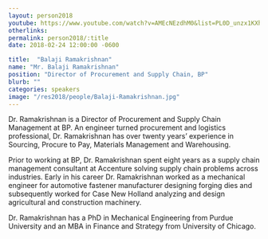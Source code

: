 ```yaml
---
layout: person2018
youtube: https://www.youtube.com/watch?v=AMEcNEzdhM0&list=PL0D_unzx1KXhvrIzPl1j0mrihgq44nGOh&index=15&t=0s
otherlinks: 
permalink: person2018/:title
date: 2018-02-24 12:00:00 -0600

title:  "Balaji Ramakrishnan"
name: "Mr. Balaji Ramakrishnan"
position: "Director of Procurement and Supply Chain, BP"
blurb: ""
categories: speakers
image: "/res2018/people/Balaji-Ramakrishnan.jpg"
---
```

Dr. Ramakrishnan is a Director of Procurement and Supply Chain Management at BP. An engineer turned procurement and
logistics professional, Dr. Ramakrishnan has over twenty years’ experience in Sourcing, Procure to Pay, Materials
Management and Warehousing.

Prior to working at BP, Dr. Ramakrishnan spent eight years as a supply chain management consultant at Accenture solving
supply chain problems across industries. Early in his career Dr. Ramakrishnan worked as a mechanical engineer for
automotive fastener manufacturer designing forging dies and subsequently worked for Case New Holland analyzing and
design agricultural and construction machinery.

Dr. Ramakrishnan has a PhD in Mechanical Engineering from Purdue University and an MBA in Finance and Strategy from
University of Chicago.
